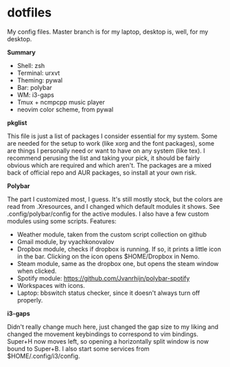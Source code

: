# dotfiles
My config files. Master branch is for my laptop, desktop is, well, for my desktop.

**Summary**

* Shell: zsh
* Terminal: urxvt
* Theming: pywal
* Bar: polybar
* WM: i3-gaps
* Tmux + ncmpcpp music player
* neovim color scheme, from pywal

**pkglist**

This file is just a list of packages I consider essential for my system. Some are needed for the setup to work (like xorg and the font packages), some are things I personally need or want to have on any system (like tex). I recommend perusing the list and taking your pick, it should be fairly obvious which are required and which aren't. The packages are a mixed back of official repo and AUR packages, so install at your own risk.

**Polybar**

The part I customized most, I guess. It's still mostly stock, but the colors are read from .Xresources, and I changed which default modules it shows. See .config/polybar/config for the active modules. I also have a few custom modules using some scripts. Features:
* Weather module, taken from the custom script collection on github
* Gmail module, by vyachkonovalov
* Dropbox module, checks if dropbox is running. If so, it prints a little icon in the bar. Clicking on the icon opens $HOME/Dropbox in Nemo.
* Steam module, same as the dropbox one, but opens the steam window when clicked.
* Spotify module: https://github.com/Jvanrhijn/polybar-spotify
* Workspaces with icons.
* Laptop: bbswitch status checker, since it doesn't always turn off properly.

**i3-gaps**

Didn't really change much here, just changed the gap size to my liking and changed the movement keybindings to correspond to vim bindings. Super+H now moves left, so opening a horizontally split window is now bound to Super+B. I also start some services from $HOME/.config/i3/config.

